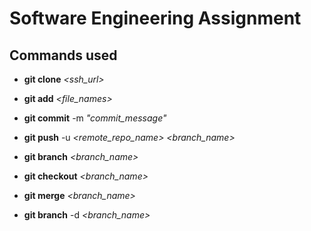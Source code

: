 # Software Engineering Assignment

## Commands used
* **git clone** *<ssh_url>*

* **git add** *<file_names>*

* **git commit** -m *"commit_message"*

* **git push** -u *<remote_repo_name> <branch_name>*

* **git branch** *<branch_name>*

* **git checkout** *<branch_name>*

* **git merge** *<branch_name>*

* **git branch** -d *<branch_name>*
